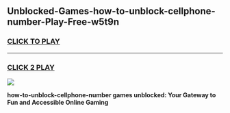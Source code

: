
## Unblocked-Games-how-to-unblock-cellphone-number-Play-Free-w5t9n
<h3>
<a href="https://premium76.site?title=how-to-unblock-cellphone-number&ref=10A">CLICK TO PLAY</a></h3>
<hr>

<h3>
<a href="https://premium76.site?title=how-to-unblock-cellphone-number&ref=10A">CLICK 2 PLAY</a>
  
</h3>

<a href="https://premium76.site?title=how-to-unblock-cellphone-number&ref=10A"><img src="https://clearcache.store/games.png"></a>


**how-to-unblock-cellphone-number games unblocked: Your Gateway to Fun and Accessible Online Gaming**
